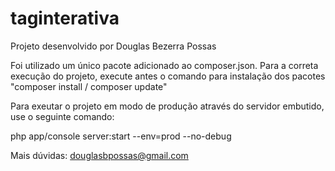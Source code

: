 taginterativa
=============

Projeto desenvolvido por Douglas Bezerra Possas

Foi utilizado um único pacote adicionado ao composer.json. Para a correta execução do projeto, execute antes o comando para instalação dos pacotes "composer install / composer update"

Para exeutar o projeto em modo de produção através do servidor embutido, use o seguinte comando:

php app/console server:start --env=prod --no-debug

Mais dúvidas: douglasbpossas@gmail.com
